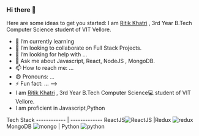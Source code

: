 ### Hi there 👋



Here are some ideas to get you started:
I am [Ritik Khatri](https://github.com/RKRitik) , 3rd Year B.Tech Computer Science student of VIT Vellore.


- 🌱 I’m currently learning 
- 👯 I’m looking to collaborate on Full Stack Projects.
- 🤔 I’m looking for help with ...
- 💬 Ask me about Javascript, React, NodeJS , MongoDB.
- 📫 How to reach me: ...
- 😄 Pronouns: ...
- ⚡ Fun fact: ...
-->
- I am [Ritik Khatri](https://github.com/RKRitik) , 3rd Year B.Tech Computer Science💻 student of VIT Vellore.
- I am proficient in Javascript,Python


Tech Stack
------------ | -------------
ReactJS![ReactJS](https://user-images.githubusercontent.com/34672810/87503710-8b19e680-c682-11ea-953b-07be433fcb30.png) |Redux ![redux](https://user-images.githubusercontent.com/34672810/87503886-f4015e80-c682-11ea-9ec5-ec83dd87ca73.png)
MongoDB
![mongo](https://user-images.githubusercontent.com/34672810/87503810-cae0ce00-c682-11ea-897b-da867d9e98ed.png) | Python
![python](https://user-images.githubusercontent.com/34672810/87504070-64a87b00-c683-11ea-8810-f91788cb2588.jpg)

